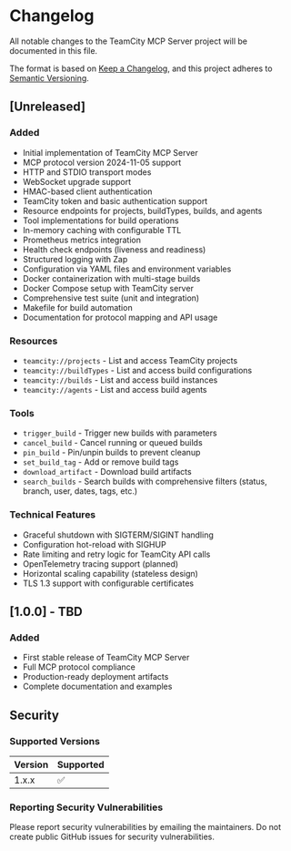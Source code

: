 # Changelog

All notable changes to the TeamCity MCP Server project will be documented in this file.

The format is based on [Keep a Changelog](https://keepachangelog.com/en/1.0.0/),
and this project adheres to [Semantic Versioning](https://semver.org/spec/v2.0.0.html).

## [Unreleased]

### Added
- Initial implementation of TeamCity MCP Server
- MCP protocol version 2024-11-05 support
- HTTP and STDIO transport modes
- WebSocket upgrade support
- HMAC-based client authentication
- TeamCity token and basic authentication support
- Resource endpoints for projects, buildTypes, builds, and agents
- Tool implementations for build operations
- In-memory caching with configurable TTL
- Prometheus metrics integration
- Health check endpoints (liveness and readiness)
- Structured logging with Zap
- Configuration via YAML files and environment variables
- Docker containerization with multi-stage builds
- Docker Compose setup with TeamCity server
- Comprehensive test suite (unit and integration)
- Makefile for build automation
- Documentation for protocol mapping and API usage

### Resources
- `teamcity://projects` - List and access TeamCity projects
- `teamcity://buildTypes` - List and access build configurations
- `teamcity://builds` - List and access build instances
- `teamcity://agents` - List and access build agents

### Tools
- `trigger_build` - Trigger new builds with parameters
- `cancel_build` - Cancel running or queued builds
- `pin_build` - Pin/unpin builds to prevent cleanup
- `set_build_tag` - Add or remove build tags
- `download_artifact` - Download build artifacts
- `search_builds` - Search builds with comprehensive filters (status, branch, user, dates, tags, etc.)

### Technical Features
- Graceful shutdown with SIGTERM/SIGINT handling
- Configuration hot-reload with SIGHUP
- Rate limiting and retry logic for TeamCity API calls
- OpenTelemetry tracing support (planned)
- Horizontal scaling capability (stateless design)
- TLS 1.3 support with configurable certificates

## [1.0.0] - TBD

### Added
- First stable release of TeamCity MCP Server
- Full MCP protocol compliance
- Production-ready deployment artifacts
- Complete documentation and examples

## Security

### Supported Versions

| Version | Supported          |
| ------- | ------------------ |
| 1.x.x   | :white_check_mark: |

### Reporting Security Vulnerabilities

Please report security vulnerabilities by emailing the maintainers. Do not create public GitHub issues for security vulnerabilities. 